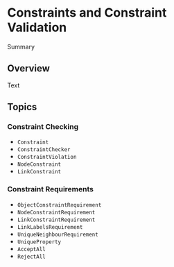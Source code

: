 # Constraints and Constraint Validation

<!--@START_MENU_TOKEN@-->Summary<!--@END_MENU_TOKEN@-->

## Overview

<!--@START_MENU_TOKEN@-->Text<!--@END_MENU_TOKEN@-->

## Topics

### Constraint Checking

- ``Constraint``
- ``ConstraintChecker``
- ``ConstraintViolation``
- ``NodeConstraint``
- ``LinkConstraint``

### Constraint Requirements

- ``ObjectConstraintRequirement``
- ``NodeConstraintRequirement``
- ``LinkConstraintRequirement``
- ``LinkLabelsRequirement``
- ``UniqueNeighbourRequirement``
- ``UniqueProperty``
- ``AcceptAll``
- ``RejectAll``
